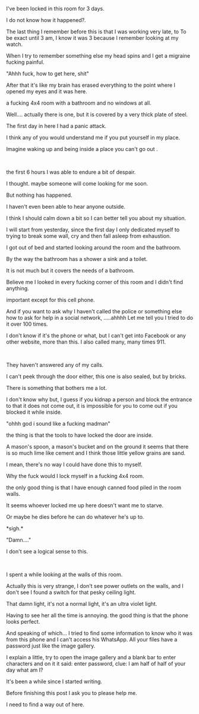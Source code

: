  I've been locked in this room for 3 days.    

I do not know how it happened?.    

The last thing I remember before this is that I was working very late, to  To be exact until 3 am, I know it was 3 because I remember looking at my watch.   

When I try to remember something else my head spins and I get a migraine  fucking painful.    

"Ahhh fuck, how to get here, shit"   

After that it's like my brain has erased everything to the point where  I opened my eyes and it was here.    

a fucking 4x4 room with a bathroom and no windows at all.   

 Well.... actually there is one, but it is covered by a very thick plate of  steel.    

The first day in here I had a panic attack.  

I think any of you would understand me if you put yourself in my place.    

Imagine waking up and being inside a place you can't  go out .

&#x200B;

 the first 6 hours I was able to endure a bit of despair.   

I thought. maybe someone will come looking for me soon.   

But nothing has happened.    

I haven't even been able to hear anyone outside.   

I think I should calm down a bit so I can better tell you about my situation.    

I will start from yesterday, since the first day I only dedicated myself to trying to break  some wall, cry and then fall asleep from exhaustion.      

I got out of bed and started looking around the room and the bathroom.   

By the way the bathroom has a shower a sink and a toilet.   

It is not much but it covers the needs of a bathroom.    

Believe me I looked in every fucking corner of this room and I didn't find anything.  

important except for this cell phone.    

And if you want to ask why I haven't called the police or something else  how to ask for help in a social network, …..ahhhh    Let me tell you I tried to do it over 100 times.   

I don't know if it's the phone or what, but I can't get into Facebook or any other  website, more than this.    I also called many, many times 911. 

&#x200B;

They haven't answered any of my calls.   

I can't peek through the door either, this one is also sealed, but by bricks.    

There is something that bothers me a lot.    

I don't know why but, I guess if you kidnap a person and block the entrance to  that it does not come out, it is impossible for you to come out if you blocked it while inside.    

"ohhh god i sound like a fucking madman"    

the thing is that the tools to have locked the door are inside.    

A mason's spoon, a mason's bucket and on the ground it seems that there is so much lime  like cement and I think those little yellow grains are sand.    

I mean, there's no way I could have done this to myself.    

Why the fuck would I lock myself in a fucking 4x4 room.    

the only good thing is that I have enough canned food piled in the  room walls.    

It seems whoever locked me up here doesn't want me to starve.    

Or maybe he dies before he can do whatever he's up to.    

\*sigh.\*    

"Damn...."      

I don't see a logical sense to this. 

&#x200B;

 I spent a while looking at the walls of this room.   

Actually this is very strange, I don't see power outlets on the walls, and I don't see  I found a switch for that pesky ceiling light.    

That damn light, it's not a normal light, it's an ultra violet light.    

Having to see her all the time is annoying.    the good thing is that the phone looks perfect.   

And speaking of which... I tried to find some information to know who it was from  this phone and I can't access his WhatsApp.    All your files have a password just like the image gallery.    

I explain a little, try to open the image gallery and a  blank bar to enter characters and on it it said:  enter password,  clue:  I am half of half of your day what am I?    

It's been a while since I started writing.    

Before finishing this post I ask you to please help me.    

I need to find a way out of here.